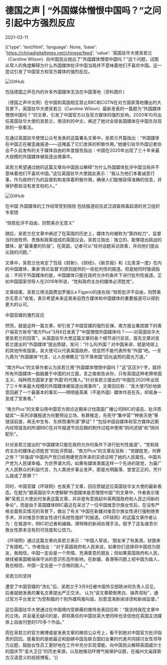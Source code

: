 # 德国之声 | “外国媒体憎恨中国吗？”之问引起中方强烈反应

2021-03-11

[{'type': 'text/html', 'language': None, 'base': 'https://chinadigitaltimes.net/chinese/feed', 'value': '英国驻华大使吴若兰（Caroline Wilson）向中国民众抛出了“外国媒体憎恨中国吗？”这个问题，试图从常人的角度解释为什么外国媒体批评中国当局并不意味着他们不喜欢中国。这一尝试引发了中国官方和官方媒体的强烈反应。

![GitHub](https://chinadigitaltimes.net/chinese/files/2021/03/post-663424-60498aabdff2e.)

包括德国之声在内的许多外国媒体无法在中国落地（资料图片）

（德国之声中文网）在中国和英国相互禁止BBC和CGTN在对方国家落地播出的大背景下，英国驻华大使吴若兰（Caroline Wilson）最新发表的一篇题为“外国媒体憎恨中国吗？”的文章，引发了中国官方以及官方媒体的强烈反响。2020年10月出任英国驻华大使的吴若兰，用流利的中文，阐述了她对全球各国媒体在中国生存现状的一些看法。

在通过英国驻华使馆公众号发表的这篇署名文章中，吴若兰开篇指出：“外国媒体在中国正在被歪曲报道——这掩盖了它们发挥的积极作用。”她援引驻华外国记者协会不久前发布的关于媒体自由的年度报告指出：中国在2020年出现了三十年来最大规模的外国媒体被驱逐出境事件。

吴若兰希望通过她的这篇文章向中国民众解释“为什么外国媒体批评中国当局并不意味着他们不喜欢中国。”这位英国驻华大使就此表示：“我认为他们本着诚意行事，作为政府行为的监督机构发挥着积极作用，确保人们能够获得准确的信息，并保护那些没有发言权的人。”

![GitHub](https://chinadigitaltimes.net/chinese/files/2021/03/post-663424-60498aad7b094.)

在中国 外国媒体的工作经常受到阻挠 包括报道前往武汉调查病毒起源的世卫组织专家团

“倘若批评不自由，则赞美亦无意义”

随后，吴若兰在文章中阐述了在英国的历史上，媒体为何被称为“第四权力”，监督当时由牧师、贵族和政客组成的英国议会。吴若兰指出：独立的、能够提出挑战的媒体，是“最重要的阶层”。在英国，记者可以“任何话题采访政客，并向他们提出尖锐的问题。”

文章中，吴若兰也肯定了包括《财新》、《财经》、《新京报》和《北青深一度》在内的中国媒体，秉承‘舆论监督’的原则提供的一些批判性的报道。但是她同时强调指出：不同于外国媒体的是，中国媒体只能在政府允许的条件下进行批判性报道。正如中国国家领导人在2016年所说，“党和政府主办的媒体必须姓党”。

文章结尾，吴若兰用法国费加罗报(Le Figaro)的座右铭:“倘若批评不自由，则赞美亦无意义”收笔，表示希望未来这类来自西方媒体和中国媒体的重要报道可以得到更大的认可。

中国官媒的激烈反应

然而，就是这样一篇文章，却引发了中国官媒的强烈反弹。南方报业集团旗下的客户端官方账号“南方Plus”3月6日发表了“中国憎恨外国媒体吗？——对英国驻华大使吴若兰的回答”。从英国驻华大使这篇文章的各个细节进行反驳，首先文章对吴若兰提出的“外国媒体”提出质疑，发问：“什么叫外国？对中国来讲，就是地球上的其他所有国家。吴大使可以代表英国政府，但显然不能代表所有“外国”吧。一言九鼎为“外国媒体”代言，让人仿佛瞧见“日不落帝国”回光返照的霞光万道。”

“南方Plus”的文章作者认为吴若兰用“外国媒体憎恨中国吗？”这“区区9个字，就将所有外国媒体一股脑置于中国的对立面，言之凿凿告诉你，只有英国这种老牌帝国主义、纯种西方国家才是‘外国’的代理人。”针对吴若兰提出的“中国在2020年出现了三十年来最大规模的外国媒体被驱逐出境事件”，文章回应称：“吴大使巧妙地故意回避了一个最基本的事实——明明是英美（不是外国）媒体作恶在先，却摇身一变成了受害者。”

“南方Plus”的文章沿用中国官方舆论近期来讨伐英国广播公司BBC的语态，批评质疑其“一系列涉疆报道为何要预设立场、有罪推定，先死守“集中营”“种族灭绝”等错误前提，再无中生有、东拼西凑所谓“罪证”？”包括中国自媒体和官方媒体近期内经常提及的所谓BBC在对华报道节目后期的制作过程中使用“阴间滤镜”和“阴间配乐”。

针对吴若兰提出的“中国媒体只能在政府允许的条件下进行批判性报道”，“党和政府主办的媒体必须姓党”的批评质疑，“南方Plus”的文章反驳称：“党媒姓党，何罪之有？”并强调“中国共产党已经用建党百年来的实绩证明了她的人民属性。中国共产党为人民谋幸福、为世界谋大同。如果有媒体隶属这样一个先进的政党，为最广大人民群众的利益代言，为人类进步事业发声，那是光明磊落、堂堂正正的，凭什么就成了原罪？”

同时，中国官媒《环球网》也发表了文章，回应质疑这位英国驻华女大使的最新表态。在题为“跟英国驻华大使聊聊‘外国媒体是否憎恨中国’”的文章中，作者表示理解“吴若兰大使此时发表这篇文章，并非是有意挑起中英两国政府和人民之间新的争论”，而是由于英国媒体BBC最近在采访了一位中国维吾尔族女性后，在没有严格全面核实情况的背景下，做出了有关“中国在新疆对维吾尔族女性进行强制绝育手术，并对维吾尔族女性进行系统性强奸”的报道。《环球网》的这篇文章作者认为：在报道中，BBC的记者和编辑，用特殊的新闻处理手法，赋予了这名维吾尔族女性原本没有的可信度和公信力。

《环球网》通过这篇文章向吴若兰表示：“中国人常说，‘朋友来了有美酒，豺狼来了有猎枪。’”。作者指出：“对于英国政府和人民来说，如果你们选择将中国视为朋友，我相信，中国一定会是一个热情、充满善意的朋友；但如果英国政府和人民，继续被美国极端保守派的意识形态所影响，在新疆、香港等问题上视中国为敌人，我也相信，中国一定会是一个合格的敌人。”

吴若兰的坚持

遭受了中国官媒的“洗礼”后，吴若兰于3月9日被中国外交部欧洲司负责人召见，后者就她发表的署名文章提出严正交涉。 认为“该文章颠倒黑白、操弄双标”，通过官方平台发文“为受制裁的个别外媒鸣冤叫屈，刻意混淆新闻诽谤和新闻监督。”

这位英国驻华大使通过在中国境内受屏蔽的推特发表回应称：“我坚持我在文章中的立场。并且毫无疑问的是，即将离任的中国驻英大使同样也坚信他在英国主流媒体上自由刊登的170多个作品。”

而在吴若兰的官方微博或是发表文章的微信公众号上，看不到她对中国官方批评指责的回应。能看到的是她最近和励媖中国及联合国妇女署的代表共同探讨女性领导力议题，鼓励女性员工更好地在工作中充分实现潜能，向中国民众解释英国威尔士的国庆节“圣大卫日”的历史来源，以及她推动环境气候保护议题，在福州文庙探索古汉语意义的视频博客。'}]